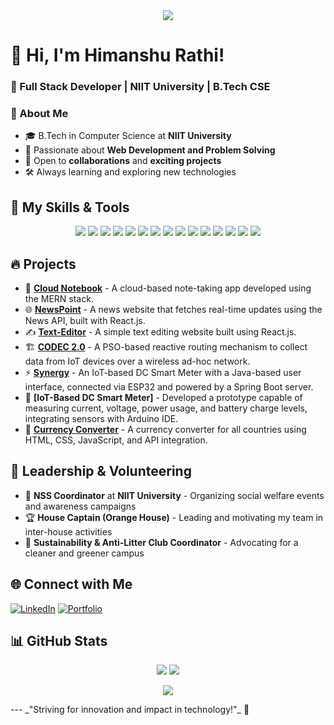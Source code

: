 <div align="center">
  <img src="https://user-images.githubusercontent.com/42115530/92640221-9728ca00-f2fa-11ea-8994-c72b26e937de.gif" align="center"/>
</div>

# 👋 Hi, I'm Himanshu Rathi!
### 🚀 Full Stack Developer | NIIT University | B.Tech CSE 

### 🏫 About Me
- 🎓 B.Tech in Computer Science at **NIIT University**
- 🌱 Passionate about **Web Development and Problem Solving**
- 🤝 Open to **collaborations** and **exciting projects**
- 🛠️ Always learning and exploring new technologies

## 🚀 My Skills & Tools
<p align="center">
  <img src="https://img.shields.io/badge/Node.js-339933?style=for-the-badge&logo=node.js&logoColor=white"/>
  <img src="https://img.shields.io/badge/Express.js-000000?style=for-the-badge&logo=express&logoColor=white"/>
  <img src="https://img.shields.io/badge/MySQL-4479A1?style=for-the-badge&logo=mysql&logoColor=white"/>
  <img src="https://img.shields.io/badge/AWS-232F3E?style=for-the-badge&logo=amazon-aws&logoColor=white"/>
  <img src="https://img.shields.io/badge/Docker-2496ED?style=for-the-badge&logo=docker&logoColor=white"/>
  <img src="https://img.shields.io/badge/React-61DAFB?style=for-the-badge&logo=react&logoColor=black"/>
  <img src="https://img.shields.io/badge/MongoDB-47A248?style=for-the-badge&logo=mongodb&logoColor=white"/>
  <img src="https://img.shields.io/badge/JavaScript-F7DF1E?style=for-the-badge&logo=javascript&logoColor=black"/>
  <img src="https://img.shields.io/badge/Java-007396?style=for-the-badge&logo=java&logoColor=white"/>
  <img src="https://img.shields.io/badge/Python-3776AB?style=for-the-badge&logo=python&logoColor=white"/>
  <img src="https://img.shields.io/badge/CSS-1572B6?style=for-the-badge&logo=css3&logoColor=white"/>
  <img src="https://img.shields.io/badge/Bootstrap-7952B3?style=for-the-badge&logo=bootstrap&logoColor=white"/>
  <img src="https://img.shields.io/badge/HTML-E34F26?style=for-the-badge&logo=html5&logoColor=white"/>
  <img src="https://img.shields.io/badge/Git-F05032?style=for-the-badge&logo=git&logoColor=white"/>
  <img src="https://img.shields.io/badge/GitHub-181717?style=for-the-badge&logo=github&logoColor=white"/>
</p>

## 🔥 Projects

- 📝 **[Cloud Notebook](https://github.com/h-rathi/SherNotebook)** - A cloud-based note-taking app developed using the MERN stack.
- 🌐 **[NewsPoint](https://github.com/h-rathi/NewsPoint)** - A news website that fetches real-time updates using the News API, built with React.js.
- ✍️ **[Text-Editor](https://github.com/h-rathi/Text-Editor)** - A simple text editing website built using React.js.
- 🏗 **[CODEC 2.0](https://github.com/h-rathi/PSO-based-proactive-routing-mechanism)** - A PSO-based reactive routing mechanism to collect data from IoT devices over a wireless ad-hoc network.
- ⚡ **[Synergy](https://github.com/h-rathi/Synergy)** - An IoT-based DC Smart Meter with a Java-based user interface, connected via ESP32 and powered by a Spring Boot server.
- 🔋 **[IoT-Based DC Smart Meter]** - Developed a prototype capable of measuring current, voltage, power usage, and battery charge levels, integrating sensors with Arduino IDE.
- 💱 **[Currency Converter](https://github.com/h-rathi/Currency-Convertor)** - A currency converter for all countries using HTML, CSS, JavaScript, and API integration.

## 📌 Leadership & Volunteering
- 🏅 **NSS Coordinator** at **NIIT University** - Organizing social welfare events and awareness campaigns
- 🏆 **House Captain (Orange House)** - Leading and motivating my team in inter-house activities
- 🌿 **Sustainability & Anti-Litter Club Coordinator** - Advocating for a cleaner and greener campus

## 🌐 Connect with Me
[![LinkedIn](https://img.shields.io/badge/LinkedIn-0077B5?style=for-the-badge&logo=linkedin&logoColor=white)](https://www.linkedin.com/in/himanshu-rathi-070124176/)
[![Portfolio](https://img.shields.io/badge/Portfolio-000000?style=for-the-badge&logo=About.me&logoColor=white)](https://himanshurathi22.wixsite.com/my-digital-portfolio)

## 📊 GitHub Stats
<p align="center">
  <img src="https://github-readme-stats.vercel.app/api?username=H-Rathi&show_icons=true&theme=radical" />
  <img src="https://github-readme-streak-stats.herokuapp.com/?user=H-Rathi&theme=radical" />
</p>

<p align="center"> <img src="https://github-profile-trophy.vercel.app/?username=h-rathi&theme=radical&no-bg=true&no-frame=true" /> </p>
---
_"Striving for innovation and impact in technology!"_ 🚀

